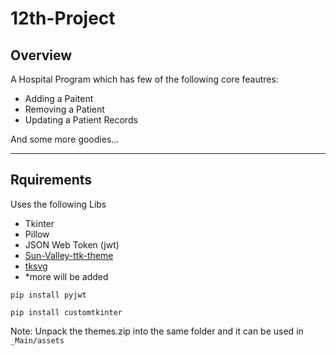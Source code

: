 # 12th-Project
Overview
-----
A Hospital Program which has few of the following core feautres:
- Adding a Paitent
- Removing a Patient
- Updating a Patient Records

And some more goodies...

-----

Rquirements
-----
Uses the following Libs
- Tkinter
- Pillow
- JSON Web Token (jwt)
- [Sun-Valley-ttk-theme](https://github.com/rdbende/Sun-Valley-ttk-theme)
- [tksvg](https://github.com/TkinterEP/python-tksvg)
- *more will be added

`pip install pyjwt`

`pip install customtkinter`

Note: Unpack the themes.zip into the same folder and it can be used in `_Main/assets`
